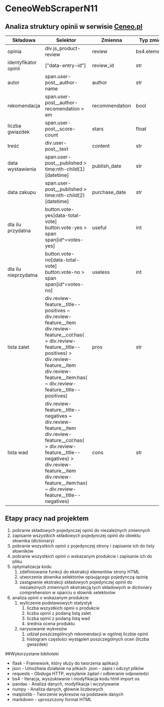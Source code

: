 # CeneoWebScraperN11

## Analiza struktury opinii w serwisie [Ceneo.pl](https://www.ceneo.pl/)

|Składowa|Selektor|Zmienna|Typ zmiennej|
|--------|--------|-------|------------|
|opinia|div.js_product-review|review|bs4.element.Tag|
|identyfikator opinii|\["data-entry-id"\]|review_id|str|
|autor|span.user-post__author-name|author|str|
|rekomendacja|span.user-post__author-recomendation > em|recommendation|bool|
|liczba gwiazdek|span.user-post__score-count|stars|float|
|treść|div.user-post__text|content|str|
|data wystawienia|span.user-post__published > time:nth-child(1)\[datetime\]|publish_date|str|
|data zakupu|span.user-post__published > time:nth-child(2)\[datetime\]|purchase_date|str|
|dla ilu przydatna|button.vote-yes\[data-total-vote\]<br>button.vote-yes > span<br>span\[id^=votes-yes\]|useful|int|
|dla ilu nieprzydatna|button.vote-no\[data-total-vote\]<br>button.vote-no > span<br>span\[id^=votes-no\]|useless|int|
|lista zalet|div.review-feature__title--positives ~ div.review-feature__item <br>div.review-feature__col:has( > div.review-feature__title--positives) > div.review-feature__item<br>div.review-feature__item:has( ~ div.review-feature__title--positives)|pros|str|
|lista wad|div.review-feature__title--negatives ~ div.review-feature__item <br>div.review-feature__col:has( > div.review-feature__title--negatives) > div.review-feature__item<br>div.review-feature__item:has( ~ div.review-feature__title--negatives)|cons|str|

## Etapy pracy nad projektem
1) pobranie składowych pojedynczej opinii do niezależnych zmiennych
2) zapisanie wszystkich składowych pojedynczej opinii do obiektu słownika (dictionary)
3) pobranie wszystkich opinii z pojedynczej strony i zapisanie ich do listy słowników
4) pobranie wszystkich opinii o wskazanym produkcie i zapisanie ich do pliku
5) optymalizacja kodu
    1) zdefiniowanie funkcji do ekstrakcji elementów strony HTML
    2) utworzenie słownika selektorów opisującego pojedynczą opinię
    3) zastąpienie ekstrakcji składowych pojedynczej opinii do niezależnych zmiennych ekstrakcją tych składowych w dictionary comprehension w oparciu o słownik selektorów
6) analiza opinii o wskazanym produkcie
    1) wyliczenie podstawowych statystyk
        1) liczba wszystkich opinii o produkcie
        2) liczba opinii z podaną listą zalet
        3) liczba opinii z podaną listą wad
        4) średnia ocena produktu
    2) narysowanie wykresów
        1) udział poszczególncyh rekomendacji w ogólnej liczbie opinii
        2) histogram częstości wystąpień poszczególnych ocen (liczba gwiazdek)

##Wykorzystane biblioteki

- flask - Framework, który służy do tworzenia aplikacji
- json - Umożliwia działanie na plikach .json - zapis i odczyt plików
- requests - Obsługa HTTP, wysyłanie żądań i odbieranie odpowiedzi
- bs4 - Iteracja, wyszukiwanie i modyfikacja kodu html
import os
- pandas - Analiza danych, modyfikacja i wczytywanie
- numpy - Analiza danych, głównie liczbowych
- matplotlib - Tworzenie wykresów na podstawie danych
- markdown - uproszczony format HTML

